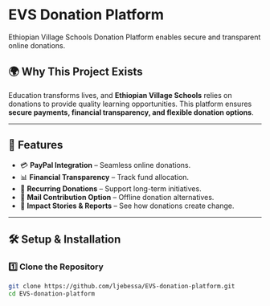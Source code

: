 # EVS Donation Platform

Ethiopian Village Schools Donation Platform enables secure and transparent online donations.

## 🌍 Why This Project Exists
Education transforms lives, and **Ethiopian Village Schools** relies on donations to provide quality learning opportunities. This platform ensures **secure payments, financial transparency, and flexible donation options**.

---

## 🚀 Features
- 💳 **PayPal Integration** – Seamless online donations.
- 📊 **Financial Transparency** – Track fund allocation.
- 🔄 **Recurring Donations** – Support long-term initiatives.
- 📨 **Mail Contribution Option** – Offline donation alternatives.
- 📢 **Impact Stories & Reports** – See how donations create change.

---

## 🛠 Setup & Installation

### 1️⃣ **Clone the Repository**
```bash
git clone https://github.com/ljebessa/EVS-donation-platform.git
cd EVS-donation-platform